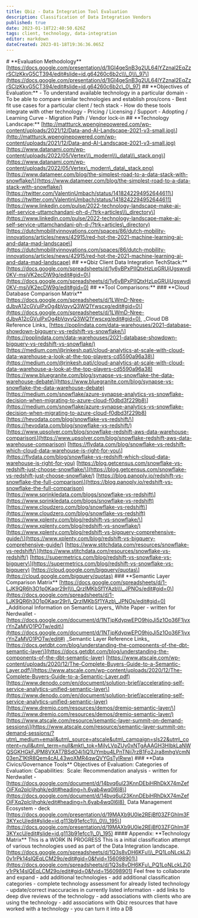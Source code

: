 ```yaml
---
title: Qbiz - Data Integration Tool Evaluation
description: Classification of Data Integration Vendors
published: true
date: 2023-01-18T22:40:50.626Z
tags: client, technology, data-integration
editor: markdown
dateCreated: 2023-01-18T19:36:36.065Z
---
```


\# \*\*Evaluation Methodology\*\* \[https://docs.google.com/presentation/d/1lGI4geSnB3g2UL64lYZznal2EqZzrSClzKkvG5CT394/edit#slide=id.g64260c6b2c\\\_0\\\_97\](https://docs.google.com/presentation/d/1lGI4geSnB3g2UL64lYZznal2EqZzrSClzKkvG5CT394/edit#slide=id.g64260c6b2c\_0\_97) ## \*\*Objectives of Evaluation:\*\* - To understand available technology in a particular domain - To be able to compare similar technologies and establish pros/cons - Best fit use cases for a particular client / tech stack - How do these tools integrate with other technology - Pricing / Licensing / Support - Adopting / Learning Curve - Migration Path / Vendor lock-in ## \*\*Technology Landscape:\*\* \[http://mattturck.wpenginepowered.com/wp-content/uploads/2021/12/Data-and-AI-Landscape-2021-v3-small.jpg\](http://mattturck.wpenginepowered.com/wp-content/uploads/2021/12/Data-and-AI-Landscape-2021-v3-small.jpg) \[https://www.datanami.com/wp-content/uploads/2022/05/Vertex\\\_modern\\\_data\\\_stack.png\](https://www.datanami.com/wp-content/uploads/2022/05/Vertex\_modern\_data\_stack.png) \[https://www.datameer.com/blog/the-simplest-road-to-a-data-stack-with-snowflake/\](https://www.datameer.com/blog/the-simplest-road-to-a-data-stack-with-snowflake/) \[https://twitter.com/ValentinUmbach/status/1418242294952644611\](https://twitter.com/ValentinUmbach/status/1418242294952644611) \[https://www.linkedin.com/pulse/2022-technology-landscape-make-ai-self-service-uttamchandani-ph-d-/?trk=articles\\\_directory\](https://www.linkedin.com/pulse/2022-technology-landscape-make-ai-self-service-uttamchandani-ph-d-/?trk=articles\_directory) \[https://dutchmobilityinnovations.com/spaces/86/dutch-mobility-innovations/articles/news/42915/red-hot-the-2021-machine-learning-ai-and-data-mad-landscape\](https://dutchmobilityinnovations.com/spaces/86/dutch-mobility-innovations/articles/news/42915/red-hot-the-2021-machine-learning-ai-and-data-mad-landscape) ## \*\*Qbiz Client Data Integration TechStack:\*\* \[https://docs.google.com/spreadsheets/d/1y6yBPxPIIQtxHzLpGRUjUgswvdi0KV-msiVK2ecDW9g/edit#gid=0\](https://docs.google.com/spreadsheets/d/1y6yBPxPIIQtxHzLpGRUjUgswvdi0KV-msiVK2ecDW9g/edit#gid=0) ## \*\*Tool Comparisons:\*\* ### \*\*Cloud Database Comparison Matrix\*\* \[https://docs.google.com/spreadsheets/d/1LWmD-Nree-dJbvA12cGVuIPxOg4bVqyvQ3WQ1Ywscxg/edit#gid=0\](https://docs.google.com/spreadsheets/d/1LWmD-Nree-dJbvA12cGVuIPxOg4bVqyvQ3WQ1Ywscxg/edit#gid=0)  \_Cloud DB Reference Links\_ \[https://poplindata.com/data-warehouses/2021-database-showdown-bigquery-vs-redshift-vs-snowflake/\](https://poplindata.com/data-warehouses/2021-database-showdown-bigquery-vs-redshift-vs-snowflake/) \[https://medium.com/@rinkesh.pati/cloud-analytics-at-scale-with-cloud-data-warehouse-a-look-at-the-top-players-cd5590a96a38\](https://medium.com/@rinkesh.pati/cloud-analytics-at-scale-with-cloud-data-warehouse-a-look-at-the-top-players-cd5590a96a38) \[https://www.bluegranite.com/blog/synapse-vs-snowflake-the-data-warehouse-debate\](https://www.bluegranite.com/blog/synapse-vs-snowflake-the-data-warehouse-debate) \[https://medium.com/snowflake/azure-synapse-analytics-vs-snowflake-decision-when-migrating-to-azure-cloud-f0dbd3f229b8\](https://medium.com/snowflake/azure-synapse-analytics-vs-snowflake-decision-when-migrating-to-azure-cloud-f0dbd3f229b8) \[https://hevodata.com/blog/snowflake-vs-redshift/\](https://hevodata.com/blog/snowflake-vs-redshift/) \[https://www.upsolver.com/blog/snowflake-redshift-aws-data-warehouse-comparison\](https://www.upsolver.com/blog/snowflake-redshift-aws-data-warehouse-comparison) \[https://flydata.com/blog/snowflake-vs-redshift-which-cloud-data-warehouse-is-right-for-you\](https://flydata.com/blog/snowflake-vs-redshift-which-cloud-data-warehouse-is-right-for-you) \[https://blog.getcensus.com/snowflake-vs-redshift-just-choose-snowflake/\](https://blog.getcensus.com/snowflake-vs-redshift-just-choose-snowflake/) \[https://blog.panoply.io/redshift-vs-snowflake-the-full-comparison\](https://blog.panoply.io/redshift-vs-snowflake-the-full-comparison) \[https://www.sprinkledata.com/blogs/snowflake-vs-redshift\](https://www.sprinkledata.com/blogs/snowflake-vs-redshift) \[https://www.cloudzero.com/blog/snowflake-vs-redshift\](https://www.cloudzero.com/blog/snowflake-vs-redshift) \[https://www.xplenty.com/blog/redshift-vs-snowflake/\](https://www.xplenty.com/blog/redshift-vs-snowflake/) \[https://www.xplenty.com/blog/redshift-vs-bigquery-comprehensive-guide/\](https://www.xplenty.com/blog/redshift-vs-bigquery-comprehensive-guide/) \[https://www.stitchdata.com/resources/snowflake-vs-redshift/\](https://www.stitchdata.com/resources/snowflake-vs-redshift/) \[https://supermetrics.com/blog/redshift-vs-snowflake-vs-bigquery\](https://supermetrics.com/blog/redshift-vs-snowflake-vs-bigquery) \[https://cloud.google.com/bigquery/quotas\](https://cloud.google.com/bigquery/quotas) ### \*\*Semantic Layer Comparison Matrix\*\* \[https://docs.google.com/spreadsheets/d/1-LJK9QR6h3O1p0Kaqr29rI\\\_QrzIMKbSf1YAzb\\\_JPNOs/edit#gid=0\](https://docs.google.com/spreadsheets/d/1-LJK9QR6h3O1p0Kaqr29rI\_QrzIMKbSf1YAzb\_JPNOs/edit#gid=0) \_Additional Information on Semantic Layers\_ White Paper - written for Nerdwallet - \[https://docs.google.com/document/d/1NTjpKdypwEPO9hjoJi5z1Oo36F1jvxrYnZaMVO1POTw/edit\](https://docs.google.com/document/d/1NTjpKdypwEPO9hjoJi5z1Oo36F1jvxrYnZaMVO1POTw/edit#) \_Semantic Layer Reference Links\_ \[https://docs.getdbt.com/blog/understanding-the-components-of-the-dbt-semantic-layer\](https://docs.getdbt.com/blog/understanding-the-components-of-the-dbt-semantic-layer) \[https://www.atscale.com/wp-content/uploads/2020/12/The-Complete-Buyers-Guide-to-a-Semantic-Layer.pdf\](https://www.atscale.com/wp-content/uploads/2020/12/The-Complete-Buyers-Guide-to-a-Semantic-Layer.pdf) \[https://www.denodo.com/en/document/solution-brief/accelerating-self-service-analytics-unified-semantic-layer\](https://www.denodo.com/en/document/solution-brief/accelerating-self-service-analytics-unified-semantic-layer) \[https://www.dremio.com/resources/demos/dremio-semantic-layer/\](https://www.dremio.com/resources/demos/dremio-semantic-layer/) \[https://www.atscale.com/resource/semantic-layer-summit-on-demand-sessions\](https://www.atscale.com/resource/semantic-layer-summit-on-demand-sessions/?utm\_medium=email&utm\_source=atscale&utm\_campaign=sls22&utm\_content=null&utm\_term=null&mkt\_tok=MjIyLVpZUy0xNTgAAAGH3HIbkLaNWQSGKHGkFJPM8VXAT7BSdO4j1iQ1UYmbu4LPnTNii7rzB1Fo2Jra8mhgVcmN03enZ1KtR8Qem4cAL43woXMR4qwQVYGsTylRww) ### \*\*Data Civics/Governance Tools\*\* Objectives of Evaluation: Categories of Evaluation: Capabilities:  Scale: Recommendation analysis - written for Nerdwallet - \[https://docs.google.com/document/d/14bvq6ul23KnnDEbiHRhDkX74mZefOiFXq2plcljhqhk/edit#heading=h.6yab4wq0l6l8\](https://docs.google.com/document/d/14bvq6ul23KnnDEbiHRhDkX74mZefOiFXq2plcljhqhk/edit#heading=h.6yab4wq0l6l8)  Data Management Ecosystem - deck \[https://docs.google.com/presentation/d/19MAXb9U0le2REjBf03ZFGhIm3F3KYxcU/edit#slide=id.g113b91efcc1\\\_0\\\_195\](https://docs.google.com/presentation/d/19MAXb9U0le2REjBf03ZFGhIm3F3KYxcU/edit#slide=id.g113b91efcc1\_0\_195) #### Appendix: \*\*Technology Matrix\*\* This is a WORK IN PROGRESS This is a initial classification attempt of various technologies used as part of the Data Integration landscape. \[https://docs.google.com/spreadsheets/d/1Q3s8vDH6KFu\\\_PQ1LoNLckLZj0v1rPk14slQEqLCM29o/edit#gid=0&fvid=156098901\](https://docs.google.com/spreadsheets/d/1Q3s8vDH6KFu\_PQ1LoNLckLZj0v1rPk14slQEqLCM29o/edit#gid=0&fvid=156098901) Feel free to collaborate and expand - add additional technologies - add additional classification categories - complete technology assessment for already listed technology - update/correct inaccuracies in currently listed information - add links to deep dive reviews of the technology - add associations with clients who are using the technology - add associations with Qbiz resources that have worked with a technology - you can turn it into a DB